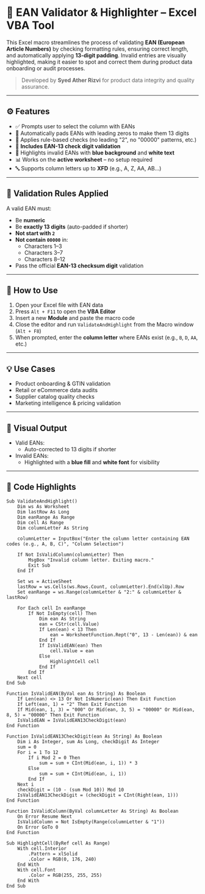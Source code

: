 # 🧾 EAN Validator & Highlighter – Excel VBA Tool

This Excel macro streamlines the process of validating **EAN (European Article Numbers)** by checking formatting rules, ensuring correct length, and automatically applying **13-digit padding**. Invalid entries are visually highlighted, making it easier to spot and correct them during product data onboarding or audit processes.

> Developed by **Syed Ather Rizvi** for product data integrity and quality assurance.

---

## ⚙️ Features

- ✅ Prompts user to select the column with EANs
- 🔢 Automatically pads EANs with leading zeros to make them 13 digits
- 🧠 Applies rule-based checks (no leading "2", no "00000" patterns, etc.)
- 🧮 **Includes EAN-13 check digit validation**
- 🎨 Highlights invalid EANs with **blue background** and **white text**
- 📊 Works on the **active worksheet** – no setup required
- 🔤 Supports column letters up to **XFD** (e.g., A, Z, AA, AB...)

---

## 🧪 Validation Rules Applied

A valid EAN must:
- Be **numeric**
- Be **exactly 13 digits** (auto-padded if shorter)
- **Not start with `2`**
- **Not contain `00000`** in:
  - Characters 1–3
  - Characters 3–7
  - Characters 8–12
- Pass the official **EAN-13 checksum digit** validation

---

## 🔁 How to Use

1. Open your Excel file with EAN data
2. Press `Alt + F11` to open the **VBA Editor**
3. Insert a new **Module** and paste the macro code
4. Close the editor and run `ValidateAndHighlight` from the Macro window (`Alt + F8`)
5. When prompted, enter the **column letter** where EANs exist (e.g., `B`, `D`, `AA`, etc.)

---

## 💡 Use Cases

- Product onboarding & GTIN validation  
- Retail or eCommerce data audits  
- Supplier catalog quality checks  
- Marketing intelligence & pricing validation  

---

## 📌 Visual Output

- Valid EANs:
  - Auto-corrected to 13 digits if shorter
- Invalid EANs:
  - Highlighted with a **blue fill** and **white font** for visibility

---

## 📄 Code Highlights

```vba
Sub ValidateAndHighlight()
    Dim ws As Worksheet
    Dim lastRow As Long
    Dim eanRange As Range
    Dim cell As Range
    Dim columnLetter As String

    columnLetter = InputBox("Enter the column letter containing EAN codes (e.g., A, B, C)", "Column Selection")

    If Not IsValidColumn(columnLetter) Then
        MsgBox "Invalid column letter. Exiting macro."
        Exit Sub
    End If

    Set ws = ActiveSheet
    lastRow = ws.Cells(ws.Rows.Count, columnLetter).End(xlUp).Row
    Set eanRange = ws.Range(columnLetter & "2:" & columnLetter & lastRow)

    For Each cell In eanRange
        If Not IsEmpty(cell) Then
            Dim ean As String
            ean = CStr(cell.Value)
            If Len(ean) < 13 Then
                ean = WorksheetFunction.Rept("0", 13 - Len(ean)) & ean
            End If
            If IsValidEAN(ean) Then
                cell.Value = ean
            Else
                HighlightCell cell
            End If
        End If
    Next cell
End Sub

Function IsValidEAN(ByVal ean As String) As Boolean
    If Len(ean) <> 13 Or Not IsNumeric(ean) Then Exit Function
    If Left(ean, 1) = "2" Then Exit Function
    If Mid(ean, 1, 3) = "000" Or Mid(ean, 3, 5) = "00000" Or Mid(ean, 8, 5) = "00000" Then Exit Function
    IsValidEAN = IsValidEAN13CheckDigit(ean)
End Function

Function IsValidEAN13CheckDigit(ean As String) As Boolean
    Dim i As Integer, sum As Long, checkDigit As Integer
    sum = 0
    For i = 1 To 12
        If i Mod 2 = 0 Then
            sum = sum + CInt(Mid(ean, i, 1)) * 3
        Else
            sum = sum + CInt(Mid(ean, i, 1))
        End If
    Next i
    checkDigit = (10 - (sum Mod 10)) Mod 10
    IsValidEAN13CheckDigit = (checkDigit = CInt(Right(ean, 1)))
End Function

Function IsValidColumn(ByVal columnLetter As String) As Boolean
    On Error Resume Next
    IsValidColumn = Not IsEmpty(Range(columnLetter & "1"))
    On Error GoTo 0
End Function

Sub HighlightCell(ByRef cell As Range)
    With cell.Interior
        .Pattern = xlSolid
        .Color = RGB(0, 176, 240)
    End With
    With cell.Font
        .Color = RGB(255, 255, 255)
    End With
End Sub

